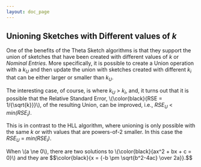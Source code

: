 ```yaml
---
layout: doc_page
---
```


## Unioning Sketches with Different values of <i>k</i>

One of the benefits of the Theta Sketch algorithms is that they support the union of sketches that have been created with different values of <i>k</i> or <i>Nominal Entries</i>. More specifically, it is possible to create a Union operation with a <i>k<sub>U</sub></i> and then update the union with sketches created with different <i>k<sub>i</sub></i> that can be either larger or smaller than <i>k<sub>U</sub></i>. 

<p>The interesting case, of course, is where <i>k<sub>U</sub></i> &gt; <i>k<sub>i</sub></i>, and, it turns out that it is possible that the Relative Standard Error, \(\color{black}{RSE = 1/{\sqrt{k}}}\), of the resulting Union, can be improved, i.e., <i>RSE<sub>U</sub></i> &lt; <i>min(RSE<sub>i</sub>)</i>.</p>

This is in contrast to the HLL algorithm, where unioning is only possible with the same <i>k</i> or with values that are powers-of-2 smaller. 
In this case the <i>RSE<sub>U</sub></i> = <i>min(RSE<sub>i</sub>)</i>.

<p>
When \(a \ne 0\), there are two solutions to \(\color{black}{ax^2 + bx + c = 0}\) and they are
$$\color{black}{x = {-b \pm \sqrt{b^2-4ac} \over 2a}}.$$
</p>

